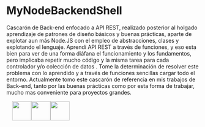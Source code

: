 # MyNodeBackendShell

Cascarón de Back-end enfocado a API REST, realizado posterior al holgado aprendizaje de patrones de diseño básicos y buenas prácticas, aparte de explotar aun más Node.JS con el empleo de abstracciones, clases y explotando el lenguaje. Aprendí API REST a través de funciones, y eso esta bien para ver de una forma diáfana el funcionamiento y los fundamentos, pero implicaba repetir mucho código y la misma tarea para cada controlador y/o colección de datos . Tome la determinación de resolver este problema con lo aprendido y a través de funciones sencillas cargar todo el entorno. Actualmente tomo este cascarón de referencia en mis trabajos de Back-end, tanto por las buenas prácticas como por esta forma de trabajar, mucho mas conveniente para proyectos grandes.

<div align="center">
  <div style="display: flex; margin:15px">
    <img src="https://cdn-icons-png.flaticon.com/512/5968/5968322.png" width=50>
    <img src="https://www.svgrepo.com/show/331488/mongodb.svg" width=50>
    <img src="https://uxwing.com/wp-content/themes/uxwing/download/brands-and-social-media/express-js-icon.svg" width=50>
  </div>
</div>
